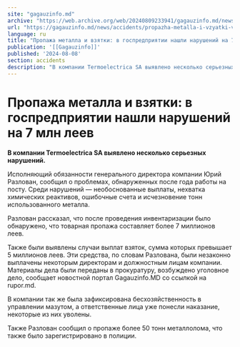 ```yaml
---
site: "gagauzinfo.md"
archive: "https://web.archive.org/web/20240809233941/gagauzinfo.md/news/accidents/propazha-metalla-i-vzyatki-v-gospredpriyatii-nashli-narushenii-na-7-mln-leev"
url: "https://gagauzinfo.md/news/accidents/propazha-metalla-i-vzyatki-v-gospredpriyatii-nashli-narushenii-na-7-mln-leev"
language: ru
title: "Пропажа металла и взятки: в госпредприятии нашли нарушений на 7 млн леев"
publication: '[[Gagauzinfo]]'
published: '2024-08-08'
section: accidents
description: "В компании Termoelectrica SA выявлено несколько серьезных нарушений."
---
```


# Пропажа металла и взятки: в госпредприятии нашли нарушений на 7 млн леев

**В компании Termoelectrica SA выявлено несколько серьезных нарушений.**

Исполняющий обязанности генерального директора компании Юрий Разлован, сообщил о проблемах, обнаруженных после года работы на посту. Среди нарушений — необоснованные выплаты, нехватка химических реактивов, ошибочные счета и исчезновение тонн использованного металла.

Разлован рассказал, что после проведения инвентаризации было обнаружено, что товарная пропажа составляет более 7 миллионов леев.

Также были выявлены случаи выплат взяток, сумма которых превышает 5 миллионов леев. Эти средства, по словам Разлована, были незаконно выплачены некоторым директорам и должностным лицам компании. Материалы дела были переданы в прокуратуру, возбуждено уголовное дело, сообщает новостной портал Gagauzinfo.MD со ссылкой на rupor.md.

В компании так же была зафиксирована бесхозяйственность в управлении мазутом, а ответственные лица уже понесли наказание, некоторые из них уволены.

Также Разлован сообщил о пропаже более 50 тонн металлолома, что также было зарегистрировано в полиции.